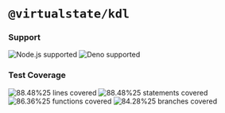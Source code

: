 # `@virtualstate/kdl`

[//]: # (badges)

### Support

 ![Node.js supported](https://img.shields.io/badge/node-%3E%3D16.0.0-blue) ![Deno supported](https://img.shields.io/badge/deno-%3E%3D1.17.0-blue) 

### Test Coverage

 ![88.48%25 lines covered](https://img.shields.io/badge/lines-88.48%25-brightgreen) ![88.48%25 statements covered](https://img.shields.io/badge/statements-88.48%25-brightgreen) ![86.36%25 functions covered](https://img.shields.io/badge/functions-86.36%25-brightgreen) ![84.28%25 branches covered](https://img.shields.io/badge/branches-84.28%25-brightgreen)

[//]: # (badges)


